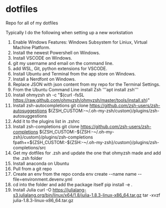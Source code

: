 # dotfiles
Repo for all of my dotfiles

Typically I do the following when setting up a new workstation

1. Enable Windows Features: Windows Subsystem for Liniux, Virtual Machine Platform.
2. Install the newest Powershell on Windows.
3. Install VSCODE on Windows.
4. git my username and email on the command line.
5. add WSL, Git, python extensions for VSCODE.
6. Install Ubuntu and Terminal from the app store on Windows.
7. Install a Nerdfont on Windows.
8. Replace JSON with json content from my repo for the Terminal Settings.
9. From the Ubuntu Command Line install Zsh
	'''apt install zsh'''
10. Install ohmyzsh
	sh -c "$(curl -fsSL https://raw.github.com/ohmyzsh/ohmyzsh/master/tools/install.sh)"
11. Install zsh-autocompletions
	git clone https://github.com/zsh-users/zsh-autosuggestions ${ZSH_CUSTOM:-~/.oh-my-zsh/custom}/plugins/zsh-autosuggestions
12. Add it to the plugins list in .zshrc
13. Install zsh-completions
	git clone https://github.com/zsh-users/zsh-completions ${ZSH_CUSTOM:-${ZSH:-~/.oh-my-zsh}/custom}/plugins/zsh-completions
	fpath+=${ZSH_CUSTOM:-${ZSH:-~/.oh-my-zsh}/custom}/plugins/zsh-completions/src
14. Get my dotfiles for .zsh and update the one that ohmyzsh made and add the .zsh folder
15. Install anaconda on Ubuntu 
16. Pull from a git repo
17. Create an env from the repo
	conda env create --name name --file=environment.devenv.yml
18. cd into the folder and add the package itself
	pip install -e .
19. Install Julia
  curl -O https://julialang-s3.julialang.org/bin/linux/x64/1.8/julia-1.8.3-linux-x86_64.tar.gz
  tar -xvzf julia-1.8.3-linux-x86_64.tar.gz
